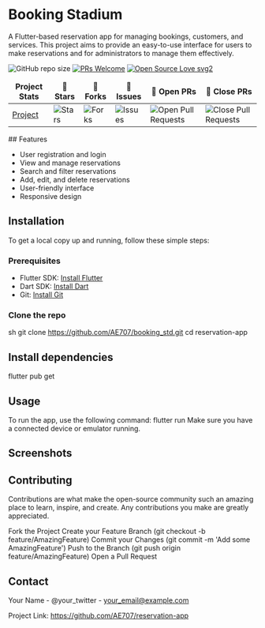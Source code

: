 # Booking Stadium

A Flutter-based reservation app for managing bookings, customers, and services. This project aims to provide an easy-to-use interface for users to make reservations and for administrators to manage them effectively.

![GitHub repo size](https://img.shields.io/github/repo-size/AE707/reservation-app?color=yellow)  [![PRs Welcome](https://img.shields.io/badge/PRs-welcome-brightgreen.svg?style=flat-square)](http://makeapullrequest.com) [![Open Source Love svg2](https://badges.frapsoft.com/os/v2/open-source.svg?v=103)](https://github.com/ellerbrock/open-source-badges/)
</div>
<table align="center">
    <thead align="center">
        <tr border: 1px;>
            <td><b>Project Stats</td>
            <td><b>🌟 Stars</b></td>
            <td><b>🍴 Forks</b></td>
            <td><b>🐛 Issues</b></td>
            <td><b>🔔 Open PRs</b></td>
            <td><b>🔕 Close PRs</b></td>
        </tr>
     </thead>
    <tbody>
         <tr>
            <td><a href="https://github.com/AE707/reservation-app"</a>Project</td>
            <td><img alt="Stars" src="https://img.shields.io/github/stars/AE707/reservation-app?style=flat&logo=github"/></td>
             <td><img alt="Forks" src="https://img.shields.io/github/forks/AE707/reservation-app?style=flat&logo=github"/></td>
            <td><img alt="Issues" src="https://img.shields.io/github/issues/AE707/reservation-app?style=flat&logo=github"/></td>
            <td><img alt="Open Pull Requests" src="https://img.shields.io/github/issues-pr/AE707/reservation-app?style=flat&logo=github"/></td>
           <td><img alt="Close Pull Requests" src="https://img.shields.io/github/issues-pr-closed/AE707/reservation-app?style=flat&color=critical&logo=github"/></td>
        </tr>
    </tbody>
</table>
## Features

- User registration and login
- View and manage reservations
- Search and filter reservations
- Add, edit, and delete reservations
- User-friendly interface
- Responsive design

## Installation

To get a local copy up and running, follow these simple steps:

### Prerequisites

- Flutter SDK: [Install Flutter](https://flutter.dev/docs/get-started/install)
- Dart SDK: [Install Dart](https://dart.dev/get-dart)
- Git: [Install Git](https://git-scm.com/book/en/v2/Getting-Started-Installing-Git)

### Clone the repo

sh
git clone https://github.com/AE707/booking_std.git
cd reservation-app

## Install dependencies
flutter pub get

## Usage
To run the app, use the following command:
flutter run
Make sure you have a connected device or emulator running.

## Screenshots


## Contributing

Contributions are what make the open-source community such an amazing place to learn, inspire, and create. Any contributions you make are greatly appreciated.

Fork the Project
Create your Feature Branch (git checkout -b feature/AmazingFeature)
Commit your Changes (git commit -m 'Add some AmazingFeature')
Push to the Branch (git push origin feature/AmazingFeature)
Open a Pull Request

## Contact

Your Name - @your_twitter - your_email@example.com

Project Link: https://github.com/AE707/reservation-app
